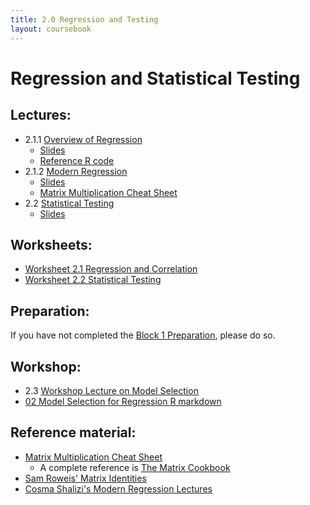 ```yaml
---
title: 2.0 Regression and Testing
layout: coursebook
---
```

# Regression and Statistical Testing

## Lectures:

* 2.1.1 [Overview of Regression](/dst/assets/videos/02.1.1.mov)
  * [Slides](02.1.1-OverviewRegression.pdf)
  * [Reference R code](/dst/assets/code/02.1-Regression.R)
* 2.1.2 [Modern Regression](/dst/assets/videos/02.1.2.mov)
  * [Slides](02.1.2-ModernRegression.pdf)
  * [Matrix Multiplication Cheat Sheet](02-MatrixCheatsheet.md)
* 2.2 [Statistical Testing](/dst/assets/videos/02.2.mov)
  * [Slides](04-StatisticalTesting.pdf)

## Worksheets:

* [Worksheet 2.1 Regression and Correlation](/dst/assets/worksheets/ws02.1_questions.pdf)
* [Worksheet 2.2 Statistical Testing](/dst/assets/worksheets/ws02.2_questions.pdf)

## Preparation:

If you have not completed the [Block 1 Preparation](01.md), please do so.

## Workshop:

* 2.3 [Workshop Lecture on Model Selection](/dst/assets/videos/01.2.mov)
* [02 Model Selection for Regression R markdown](/dst/assets/workshops/block02-modelselection.Rmd)

## Reference material:
* [Matrix Multiplication Cheat Sheet](02-MatrixCheatsheet.md)
  * A complete reference is [The Matrix Cookbook](https://www.math.uwaterloo.ca/~hwolkowi/matrixcookbook.pdf)
* [Sam Roweis' Matrix Identities](http://robotics.caltech.edu/~sam/TechReports/extern_matrixids.pdf)
* [Cosma Shalizi's Modern Regression Lectures](http://www.stat.cmu.edu/~cshalizi/mreg/15/lectures/)
